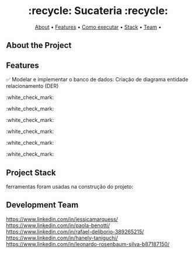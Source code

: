
 <h1 align="center"> :recycle: Sucateria :recycle: </h1> 

 <p align="center">
 <a href="#-About-the-project">About</a> •
 <a href="#-Features">Features</a> •
 <a href="#-como-executar-o-projeto">Como executar</a> • 
 <a href="#-Project-Stack">Stack</a> • 
 <a href="#-Development-team">Team</a> • 
 </p>

## About the Project

## Features
:white_check_mark:
Modelar e implementar o banco de dados: Criação de diagrama entidade relacionamento (DER)

</p>
:white_check_mark:

</p>
:white_check_mark:

</p>
:white_check_mark:

</p>
:white_check_mark:

</p>
:white_check_mark:

</p>
:white_check_mark:

## Project Stack
ferramentas foram usadas na construção do projeto:


## Development Team
https://www.linkedin.com/in/jessicamarquess/
https://www.linkedin.com/in/paola-benotti/
https://www.linkedin.com/in/rafael-deliborio-389265215/
https://www.linkedin.com/in/hanely-taniguchi/
https://www.linkedin.com/in/leonardo-rosenbaum-silva-b87187150/
